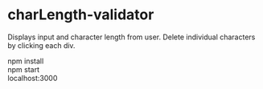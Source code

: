 # charLength-validator
Displays input and character length from user. Delete individual characters by clicking each div.

npm install <br/>
npm start <br />
localhost:3000
